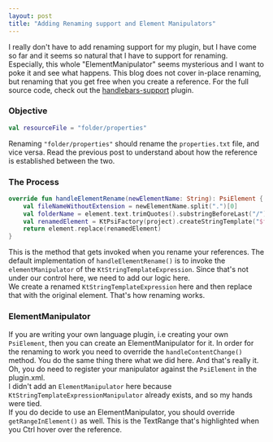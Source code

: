 ```yaml
---
layout: post
title: "Adding Renaming support and Element Manipulators"
---
```


I really don't have to add renaming support for my plugin, but I have come so far and it seems
so natural that I have to support for renaming. Especially, this whole "ElementManipulator" seems
mysterious and I want to poke it and see what happens. This blog does not cover in-place renaming, 
but renaming that you get free when you create a reference. For the full source code, check out the
[handlebars-support](https://github.com/Madrapps/handlebars-support) plugin.

### Objective
```kotlin
val resourceFile = "folder/properties"
```
Renaming `"folder/properties"` should rename the `properties.txt` file, and vice versa. Read the previous
post to understand about how the reference is established between the two.

### The Process
```kotlin
override fun handleElementRename(newElementName: String): PsiElement {
    val fileNameWithoutExtension = newElementName.split(".")[0]
    val folderName = element.text.trimQuotes().substringBeforeLast("/")
    val renamedElement = KtPsiFactory(project).createStringTemplate("$folderName/$fileNameWithoutExtension")
    return element.replace(renamedElement)
}
```
This is the method that gets invoked when you rename your references. The default implementation
of `handleElementRename()` is to invoke the `elementManipulator` of the `KtStringTemplateExpression`.
Since that's not under our control here, we need to add our logic here.
<br>
We create a renamed `KtStringTemplateExpression` here and then replace that with the original element.
That's how renaming works.

### ElementManipulator
If you are writing your own language plugin, i.e creating your own `PsiElement`, then you can create an
ElementManipulator for it. In order for the renaming to work you need to override the `handleContentChange()`
method. You do the same thing there what we did here. And that's really it. Oh, you do need to register
your manipulator against the `PsiElement` in the plugin.xml.<br>
I didn't add an `ElementManipulator` here because `KtStringTemplateExpressionManipulator` already exists, and
so my hands were tied.<br> If you do decide to use an ElementManipulator, you should override `getRangeInElement()`
as well. This is the TextRange that's highlighted when you Ctrl hover over the reference.